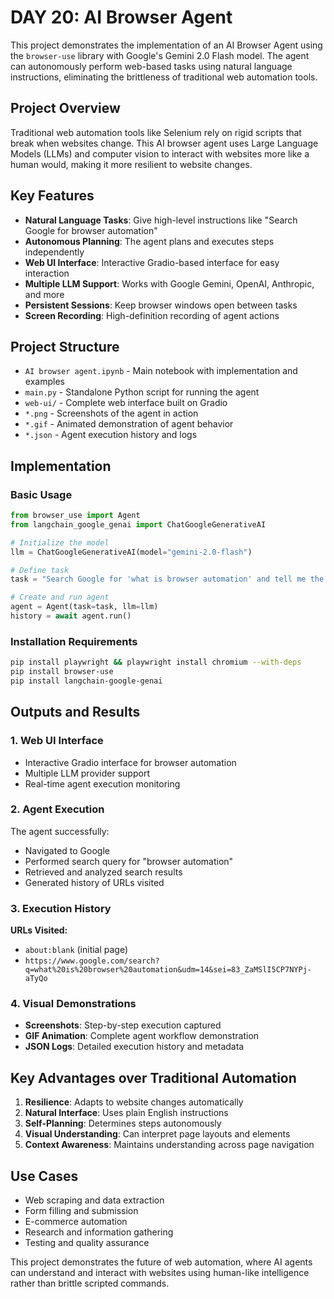 # DAY 20: AI Browser Agent

This project demonstrates the implementation of an AI Browser Agent using the `browser-use` library with Google's Gemini 2.0 Flash model. The agent can autonomously perform web-based tasks using natural language instructions, eliminating the brittleness of traditional web automation tools.

## Project Overview

Traditional web automation tools like Selenium rely on rigid scripts that break when websites change. This AI browser agent uses Large Language Models (LLMs) and computer vision to interact with websites more like a human would, making it more resilient to website changes.

## Key Features

- **Natural Language Tasks**: Give high-level instructions like "Search Google for browser automation"
- **Autonomous Planning**: The agent plans and executes steps independently
- **Web UI Interface**: Interactive Gradio-based interface for easy interaction
- **Multiple LLM Support**: Works with Google Gemini, OpenAI, Anthropic, and more
- **Persistent Sessions**: Keep browser windows open between tasks
- **Screen Recording**: High-definition recording of agent actions

## Project Structure

- `AI browser agent.ipynb` - Main notebook with implementation and examples
- `main.py` - Standalone Python script for running the agent
- `web-ui/` - Complete web interface built on Gradio
- `*.png` - Screenshots of the agent in action
- `*.gif` - Animated demonstration of agent behavior
- `*.json` - Agent execution history and logs

## Implementation

### Basic Usage

```python
from browser_use import Agent
from langchain_google_genai import ChatGoogleGenerativeAI

# Initialize the model
llm = ChatGoogleGenerativeAI(model="gemini-2.0-flash")

# Define task
task = "Search Google for 'what is browser automation' and tell me the top 3 results"

# Create and run agent
agent = Agent(task=task, llm=llm)
history = await agent.run()
```

### Installation Requirements

```bash
pip install playwright && playwright install chromium --with-deps
pip install browser-use
pip install langchain-google-genai
```

## Outputs and Results

### 1. Web UI Interface
- Interactive Gradio interface for browser automation
- Multiple LLM provider support
- Real-time agent execution monitoring

### 2. Agent Execution
The agent successfully:
- Navigated to Google
- Performed search query for "browser automation"
- Retrieved and analyzed search results
- Generated history of URLs visited

### 3. Execution History
**URLs Visited:**
- `about:blank` (initial page)
- `https://www.google.com/search?q=what%20is%20browser%20automation&udm=14&sei=83_ZaMSlI5CP7NYPj-aTyQo`

### 4. Visual Demonstrations
- **Screenshots**: Step-by-step execution captured
- **GIF Animation**: Complete agent workflow demonstration
- **JSON Logs**: Detailed execution history and metadata

## Key Advantages over Traditional Automation

1. **Resilience**: Adapts to website changes automatically
2. **Natural Interface**: Uses plain English instructions
3. **Self-Planning**: Determines steps autonomously
4. **Visual Understanding**: Can interpret page layouts and elements
5. **Context Awareness**: Maintains understanding across page navigation

## Use Cases

- Web scraping and data extraction
- Form filling and submission
- E-commerce automation
- Research and information gathering
- Testing and quality assurance

This project demonstrates the future of web automation, where AI agents can understand and interact with websites using human-like intelligence rather than brittle scripted commands.